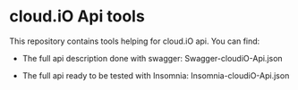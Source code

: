 # cloud.iO Api tools



This repository contains tools helping for cloud.iO api. You can find:

- The full api description done with swagger: Swagger-cloudiO-Api.json

- The full api ready to be tested with Insomnia: Insomnia-cloudiO-Api.json






